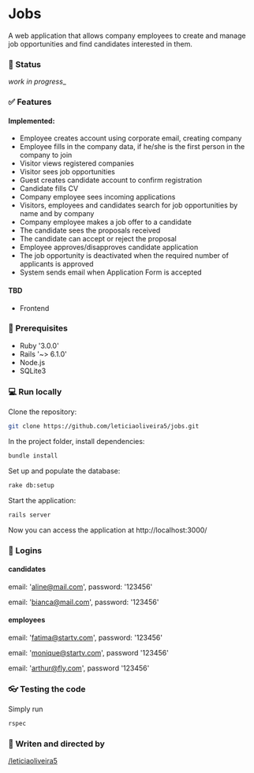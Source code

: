 # Jobs

A web application that allows company employees to create and manage job opportunities and find candidates interested in them.

### :hammer: Status
_work in progress__

### :white_check_mark: Features

#### Implemented:

* Employee creates account using corporate email, creating company
* Employee fills in the company data, if he/she is the first person in the company to join
* Visitor views registered companies
* Visitor sees job opportunities
* Guest creates candidate account to confirm registration
* Candidate fills CV
* Company employee sees incoming applications
* Visitors, employees and candidates search for job opportunities by name and by company
* Company employee makes a job offer to a candidate
* The candidate sees the proposals received
* The candidate can accept or reject the proposal
* Employee approves/disapproves candidate application
* The job opportunity is deactivated when the required number of applicants is approved
* System sends email when Application Form is accepted

#### TBD

* Frontend

### :gem: Prerequisites

* Ruby '3.0.0'
* Rails '~> 6.1.0'
* Node.js
* SQLite3

### :computer: Run locally

Clone the repository:

```bash
git clone https://github.com/leticiaoliveira5/jobs.git
```

In the project folder, install dependencies:

```bash
bundle install
```

Set up and populate the database:

```bash
rake db:setup
```

Start the application:

```bash
rails server
```

Now you can access the application at http://localhost:3000/

### :key: Logins

#### candidates

  email: 'aline@mail.com', password: '123456'

  email: 'bianca@mail.com', password: '123456'

#### employees

  email: 'fatima@startv.com', password: '123456'

  email: 'monique@startv.com', password '123456'

  email: 'arthur@fly.com', password '123456'

### :eyeglasses: Testing the code

Simply run

```bash
rspec
```

### :space_invader: Writen and directed by

  [/leticiaoliveira5](https://github.com/leticiaoliveira5)